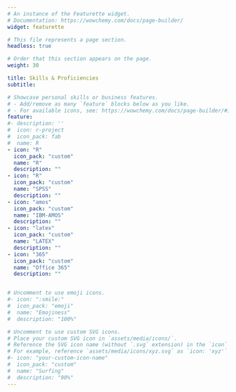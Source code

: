 ```yaml
---
# An instance of the Featurette widget.
# Documentation: https://wowchemy.com/docs/page-builder/
widget: featurette

# This file represents a page section.
headless: true

# Order that this section appears on the page.
weight: 30

title: Skills & Proficiencies
subtitle:

# Showcase personal skills or business features.
# - Add/remove as many `feature` blocks below as you like.
# - For available icons, see: https://wowchemy.com/docs/page-builder/#icons
feature:
#- description: ''
#  icon: r-project
#  icon_pack: fab
#  name: R
- icon: "R"
  icon_pack: "custom"
  name: "R"
  description: ""
- icon: "R"
  icon_pack: "custom"
  name: "SPSS"
  description: ""
- icon: "amos"
  icon_pack: "custom"
  name: "IBM-AMOS"
  description: ""
- icon: "latex"
  icon_pack: "custom"
  name: "LATEX"
  description: ""
- icon: "365"
  icon_pack: "custom"
  name: "Office 365"
  description: ""


# Uncomment to use emoji icons.
#- icon: ":smile:"
#  icon_pack: "emoji"
#  name: "Emojiness"
#  description: "100%"  

# Uncomment to use custom SVG icons.
# Place your custom SVG icon in `assets/media/icons/`.
# Reference the SVG icon name (without `.svg` extension) in the `icon` field.
# For example, reference `assets/media/icons/xyz.svg` as `icon: 'xyz'`
#- icon: "your-custom-icon-name"
#  icon_pack: "custom"
#  name: "Surfing"
#  description: "90%"
---
```

